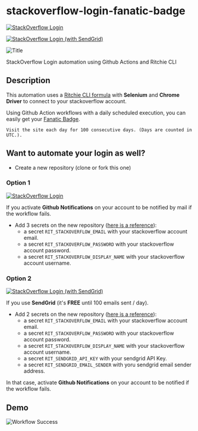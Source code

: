 # stackoverflow-login-fanatic-badge

[![StackOverflow Login](https://github.com/GuillaumeFalourd/stackoverflow-login-fanatic-badge/actions/workflows/1-stackoverflow-login.yml/badge.svg)](https://github.com/GuillaumeFalourd/stackoverflow-login-fanatic-badge/actions/workflows/1-stackoverflow-login.yml)

[![StackOverflow Login (with SendGrid)](https://github.com/GuillaumeFalourd/stackoverflow-login-fanatic-badge/actions/workflows/2-stackoverflow-login.yml/badge.svg)](https://github.com/GuillaumeFalourd/stackoverflow-login-fanatic-badge/actions/workflows/2-stackoverflow-login.yml)

![Title](https://user-images.githubusercontent.com/22433243/113904008-f757ef80-97a7-11eb-8fff-a395168a2198.png)

StackOverflow Login automation using Github Actions and Ritchie CLI

## Description

This automation uses a [Ritchie CLI formula](https://github.com/GuillaumeFalourd/formulas-python/tree/master/stackoverflow/login) with **Selenium** and **Chrome Driver** to connect to your stackoverflow account.

Using Github Action workflows with a daily scheduled execution, you can easily get your [Fanatic Badge](https://stackoverflow.com/help/badges/83/fanatic).

```Visit the site each day for 100 consecutive days. (Days are counted in UTC.).```

## Want to automate your login as well?

- Create a new repository (clone or fork this one)

### Option 1 

[![StackOverflow Login](https://github.com/GuillaumeFalourd/stackoverflow-login-fanatic-badge/actions/workflows/1-stackoverflow-login.yml/badge.svg)](https://github.com/GuillaumeFalourd/stackoverflow-login-fanatic-badge/actions/workflows/1-stackoverflow-login.yml)

If you activate **Github Notifications** on your account to be notified by mail if the workflow fails.

- Add 3 secrets on the new repository ([here is a reference](https://docs.github.com/en/actions/reference/encrypted-secrets)):
  - a secret `RIT_STACKOVERFLOW_EMAIL` with your stackoverflow account email.
  - a secret `RIT_STACKOVERFLOW_PASSWORD` with your stackoverflow account password.
  - a secret `RIT_STACKOVERFLOW_DISPLAY_NAME`  with your stackoverflow account username.

### Option 2 

[![StackOverflow Login (with SendGrid)](https://github.com/GuillaumeFalourd/stackoverflow-login-fanatic-badge/actions/workflows/2-stackoverflow-login.yml/badge.svg)](https://github.com/GuillaumeFalourd/stackoverflow-login-fanatic-badge/actions/workflows/2-stackoverflow-login.yml)

If you use **SendGrid** (it's **FREE** until 100 emails sent / day).

- Add 2 secrets on the new repository ([here is a reference](https://docs.github.com/en/actions/reference/encrypted-secrets)):
  - a secret `RIT_STACKOVERFLOW_EMAIL` with your stackoverflow account email.
  - a secret `RIT_STACKOVERFLOW_PASSWORD` with your stackoverflow account password.
  - a secret `RIT_STACKOVERFLOW_DISPLAY_NAME`  with your stackoverflow account username.
  - a secret `RIT_SENDGRID_API_KEY` with your sendgrid API Key.
  - a secret `RIT_SENDGRID_EMAIL_SENDER` with yoru sendgrid email sender address.

In that case, activate **Github Notifications** on your account to be notified if the workflow fails.

## Demo

![Workflow Success](https://user-images.githubusercontent.com/22433243/113888519-cde39780-9798-11eb-89bf-9a7518470242.png)
